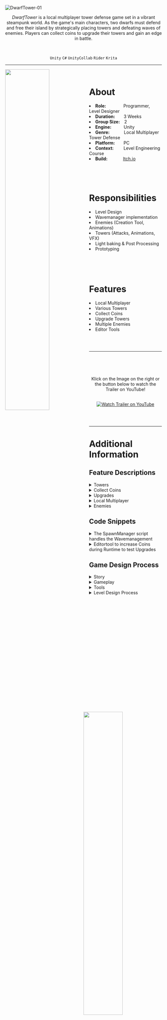 ![DwarfTower-01](https://user-images.githubusercontent.com/104200268/229464486-eda42072-7438-4765-875d-38fe7483f765.png)
<p align="center">
 <i>DwarfTower</i> is a local multiplayer tower defense game set in a vibrant steampunk world. As the game's main characters, two dwarfs must defend and free their island by strategically placing towers and defeating waves of enemies. Players can collect coins to upgrade their towers and gain an edge in battle.   
</p>         

<br>

<div align="center">
 
 `Unity`
 `C#`
 `UnityCollab`
 `Rider`
 `Krita`

</div>

---

<p>

 <img align="left" width="53%" height="auto" src="https://user-images.githubusercontent.com/104200268/230764988-25ede94c-ac1d-4e1a-b506-74f9dc4e0c7a.gif">
<br>
 <h1>About</h1>
 <li><b>Role:</b>&emsp;&emsp;&emsp;&emsp;Programmer, Level Designer</li>
 <li><b>Duration:</b>&emsp;&emsp;3 Weeks</li>
 <li><b>Group Size:</b>&emsp;2</li>
 <li><b>Engine:</b>&emsp;&emsp;&nbsp;&nbsp;&nbsp;Unity</li>
 <li><b>Genre:</b>&emsp;&emsp;&emsp;&nbsp;Local Multiplayer Tower Defense</li>
 <li><b>Platform:</b>&emsp;&emsp;PC</li>
 <li><b>Context:</b>&emsp;&emsp;&nbsp;Level Engineering Course</li>
 <li><b>Build:</b>&emsp;&emsp;&emsp;&nbsp;&nbsp;<a href="https://lauramarsoner.itch.io/dwarftower">Itch.io</a></li>
</p>

<br>

<p>
 <div>
 <img align="right" width="50%" height="auto" src="https://user-images.githubusercontent.com/104200268/230765192-b39e46c4-72d7-4557-a428-2d2454f0a9c4.gif">
 <br>
 <h1>Responsibilities</h1>
 <li>Level Design</li>
 <li>Wavemanager implementation</li>
 <li>Enemies (Creation Tool, Animations)</li>
 <li>Towers (Attacks, Animations, VFX)</li>
 <li>Light baking & Post Processing</li>
 <li>Prototyping</li>
 <br>
 </div>
</p>
 
<p>
 <div>
 <img align="left" width="53%" height="auto" src="https://user-images.githubusercontent.com/104200268/230765319-bf96018e-9f80-4d79-82e5-7787b9bc4b29.gif">
 <br>
 <br>
 <h1>Features</h1>
 <li>Local Multiplayer</li>
 <li>Various Towers</li>
 <li>Collect Coins</li>
 <li>Upgrade Towers</li>
 <li>Multiple Enemies</li>
 <li>Editor Tools</li>
 </div>
</p>

<br>
<br>

---


 <a href="https://www.youtube.com/watch?v=0X8kur32egw&ab_channel=LukasPichler" target="_blank"><img src="https://user-images.githubusercontent.com/104200268/230765521-6a3f6012-fe9d-456b-9aa7-8c7365a576cf.PNG" 
alt="Watch Trailer on YouTube" align="right" width="60%" height="auto" border="10" /></a>
<br>
 <br>
  <br>
<div align="center"> Klick on the Image on the right or the button below to watch the Trailer on YouTube! 
<br>
<br>

 
[![Watch Trailer on YouTube](https://img.shields.io/badge/Watch%20Trailer-FF0000?logo=youtube&style=for-the-badge)](https://www.youtube.com/watch?v=0X8kur32egw&ab_channel=LukasPichler) 

</div>

<br>
<br>


---

<p>
<h1>Additional Information</h1>

<h2>Feature Descriptions</h2>

<details>
 <summary>Towers</summary>
 <br>
 
 > <div align="center">
 > The game includes various towers, each with unique abilities that players can pick up, move around, place strategically, and upgrade. Currently, there exist two distinct types of towers. 
 > The ElectroTower, launches projectiles at enemies to cause damage. 
 > <br>
 > <img width="80%" height="auto" src="https://user-images.githubusercontent.com/104200268/230766835-b87e7a1a-8f41-4769-943c-2bda2dcc3b09.gif">
 > <br>
 > <br>
 > Another tower available in the game is the SpeedBuffTower. When players are within its range, they receive a temporary increase in movement speed. However, this buff slowly diminishes once they move out of the tower's range. To indicate the buff's presence, particle effects appear around the players' feet.
 > <br>
 > <img width="80%" height="auto" src="https://user-images.githubusercontent.com/104200268/230766837-7f5e5f79-af3c-4738-b6a6-315a465b65ca.gif">
 > </div>
 > <br>
 
</details> 

<details>
 <summary>Collect Coins</summary>
 <br>
 
 > <div align="center">
 >  In the game, players can gather coins by simply running over them. The collected coins are required for upgrading the towers in the game.
 > <br>
 > <img width="80%" height="auto" src="https://user-images.githubusercontent.com/104200268/230766841-c04e7d75-4396-4502-a363-d651a71fc7c5.gif">
 > </div>
 > <br>
 
</details> 

<details>
 <summary>Upgrades</summary>
 <br>
 
 > <div align="center">
 >  Once players have collected sufficient coins, they can upgrade their towers by placing them on the designated upgrade field.
 > <br>
 > <img width="80%" height="auto" src="https://user-images.githubusercontent.com/104200268/230766894-834dad10-084a-4010-a119-0966806a49a7.gif">
 > <br>
 > <br>
 > The game offers various types of upgrades, such as increasing the tower's range or the damage dealt by its projectiles. Players can select a specific upgrade by clicking on the corresponding option.
 > <br>
 > <img width="80%" height="auto" src="https://user-images.githubusercontent.com/104200268/230766877-5784bcdd-7b3e-4bda-889b-89b1bd8c3c2e.gif">
 > <br>
 > <br>
 >  Once the upgrades are complete, players can pick up their towers and strategically place them on the map. The following gif displays a fully upgraded tower in action.
 > <br>
 > <img width="80%" height="auto" src="https://user-images.githubusercontent.com/104200268/230766885-17366d5d-17ea-4ade-8657-a2aa82306d96.gif">
 > </div>
 > <br>
 
</details> 

<details>
 <summary>Local Multiplayer</summary>
 <br>
 
 > <div align="center">
 > In the game, players can collaborate and divide responsibilities to enhance their gameplay. For instance, one player can focus on moving and placing the towers while the other player collects coins to fund upgrades.
 > <img width="80%" height="auto" src="https://user-images.githubusercontent.com/104200268/230766902-424a0e98-cc68-4088-86f0-2f86f8d5a425.gif">
 > <br>
 > <br>
 > The players can interact with the towers differently, and the corresponding key required for interaction is displayed above the tower.
 > <br>
 > <img width="80%" height="auto" src="https://user-images.githubusercontent.com/104200268/230766896-ea3e574d-2b79-422a-88f5-0fc5b0cd174a.gif">
 > </div>
 > <br>
 
</details> 

<details>
 <summary>Enemies</summary>
 <br>

 >  <div align="center">
 >  The game features various types of enemies, each possessing unique attributes. These include the Base enemy, which has average health and speed compared to the others; the Speedy enemy, which is small and fast; the Tanky enemy, which is slow and has high health; and the Boss enemy, which is extremely slow and has significant health.
 >  <br>
 >  <img width="80%" height="auto" src="https://user-images.githubusercontent.com/104200268/229503757-9235d158-c451-4a0a-9e74-95f9fdb5c774.gif">
 >  <br>
 >  <br>
 >  The enemies spawn from a green glowing portal or mist and begin moving along the designated path.
 >  <br>
 >  <img width="90%" height="auto" src="https://user-images.githubusercontent.com/104200268/230767976-8d8998ef-3519-46fe-8e33-c127c37fe211.gif">
 >  </div>
 >  <br>
 
</details> 

<h2>Code Snippets</h2>

<details>
 <summary>The SpawnManager script handles the Wavemanagement</summary>
 
 > ```csharp
 > 
 > public class SpawnManager : MonoBehaviour
 > {
 >     [System.Serializable]
 >     private class EnemyToSpawn
 >     {
 >         public int enemyId;
 >         public float secondsUntilSpawn;
 >         public int spawnpointId;
 >     }
 >
 >     [System.Serializable]
 >     private class Wave
 >     {
 >         public float secondsUntilStart;
 >         public List<EnemyToSpawn> enemiesToSpawn = new List<EnemyToSpawn>();
 >     }
 >
 >     [SerializeField] private Transform parentOfEnemies;
 >
 >     [SerializeField] private EnemyMovementManager movementManager;
 >
 >     [SerializeField] private List<GameObject> spawnPoints = new List<GameObject>();
 >
 >     [SerializeField] private List<GameObject> enemies = new List<GameObject>();
 >
 >     [SerializeField] private List<Wave> waves = new List<Wave>();
 >
 >     [SerializeField] float countdown;
 >
 >     GameObject currentEnemyToSpawn;
 >     GameObject currentSpawnPoint;
 >     int nextEnemyToSpawnId;
 >     int currentWaveId;
 >     bool finished = false;
 >
 >     private void Awake()
 >     {
 >         if (waves.Count > 0)
 >         {
 >             if (waves[0].enemiesToSpawn.Count > 0)
 >             {
 >                 countdown = waves[0].secondsUntilStart + waves[0].enemiesToSpawn[0].secondsUntilSpawn;
 >                 currentEnemyToSpawn = enemies[waves[0].enemiesToSpawn[0].enemyId];
 >                 currentSpawnPoint = spawnPoints[waves[0].enemiesToSpawn[0].spawnpointId];
 >                 nextEnemyToSpawnId = 1;
 >                 currentWaveId = 0;
 >             }
 >             else
 >             {
 >                 Debug.Log("List of enemies to spawn is empty!");
 >             }
 >         }
 >         else
 >         {
 >             Debug.Log("List of waves is empty!");
 >         }
 >     }
 >
 >     void Update()
 >     {
 >         if (!finished)
 >         {
 >             countdown -= Time.deltaTime;
 >             if (countdown <= 0)
 >             {
 >                 HandleWave();
 >             }
 >         }
 >     }
 >
 >     private void HandleWave()
 >     {
 >         //if current wave has no more enemies, set next wave and reset enemyToSpawn
 >         if (nextEnemyToSpawnId >= waves[currentWaveId].enemiesToSpawn.Count)
 >         {
 >             if (currentWaveId + 1 >= waves.Count)
 >             {
 >                 finished = true;
 >             }
 >             else
 >             {
 >                 currentWaveId++;
 >                 nextEnemyToSpawnId = 0;
 >                 countdown = waves[currentWaveId].secondsUntilStart;
 >                 SpawnEnemy();
 >             }
 >         }
 >         else
 >         {
 >             SpawnEnemy();
 >         }
 >     }
 >
 >     /*
 >      * Spawns currentEnemyToSpawn at currentSpawnPoint
 >      * Sets countdown, currentEnemyToSpawn and currentSpawnPoint to next in enemiesToSpawn
 >      * Sets finished to true if the end of the list is reached
 >      */
 >     private void SpawnEnemy()
 >     {
 >         //Spawn Enemy at SpawnPoint
 >         currentEnemyToSpawn.transform.position = currentSpawnPoint.transform.position;
 >         GameObject instantiatedEnemie = Instantiate(currentEnemyToSpawn,parentOfEnemies);
 >
 >         //Move Enemy
 >         EnemyMovementSubscriber instantsOfMovement = instantiatedEnemie.GetComponent<EnemyMovementSubscriber>();
 >         instantsOfMovement.Pathnr = spawnPoints.IndexOf(currentSpawnPoint);
 >         instantsOfMovement.MovementManager = movementManager;
 >         instantsOfMovement.Subscribe();
 >
 >         //check if endOfList is reached 
 >         if (nextEnemyToSpawnId >= waves[currentWaveId].enemiesToSpawn.Count)
 >         {
 >             Debug.Log("No enemies in this wave.");
 >         }
 >         //else update variables
 >         else
 >         {
 >             EnemyToSpawn nextEnemy = waves[currentWaveId].enemiesToSpawn[nextEnemyToSpawnId];
 >             countdown += nextEnemy.secondsUntilSpawn;
 >             if (enemies.Count > nextEnemy.enemyId)
 >             {
 >                 currentEnemyToSpawn = enemies[nextEnemy.enemyId];
 >             }
 >             else
 >             {
 >                 Debug.Log("Id of next enemy to spawn greater than the size of the list of enemies.");
 >             }
 >             if (spawnPoints.Count > nextEnemy.spawnpointId)
 >             {
 >                 currentSpawnPoint = spawnPoints[nextEnemy.spawnpointId];
 >             }
 >             else
 >             {
 >                 Debug.Log("Id of next spawnPoint greater than the size of the list of spawnPoints.");
 >             }
 >             nextEnemyToSpawnId++;
 >         }
 >     }
 > }
 > ```

</details>
 <details>
 <summary>Editortool to increase Coins during Runtime to test Upgrades</summary>
 
 > ```csharp
 > 
 > public class CoinIncrease : EditorWindow
 > {
 >     int coinCount = 0;
 >
 >     [MenuItem("Tools / Add Coins")]
 >     public static void ShowWindow()
 >     {
 >         EditorWindow.GetWindow(typeof(CoinIncrease));
 >     }
 >
 >     private void OnGUI()
 >     {
 >         GUILayout.Label("Base Settings", EditorStyles.boldLabel);
 >         coinCount = EditorGUILayout.IntField("Coin Count", coinCount);
 >         GUI.backgroundColor = Color.red;
 >
 >         GUILayout.FlexibleSpace();
 >         EditorGUILayout.BeginHorizontal();
 >         GUILayout.FlexibleSpace();
 > 
 >         if(GUILayout.Button("Reset", GUILayout.Width(100), GUILayout.Height(30)))
 >         {
 >             reset();
 >         }
 >
 >         if (GUILayout.Button("Apply", GUILayout.Width(100), GUILayout.Height(30)))
 >         {
 >             CoinBag.IncreaseCoinCount(coinCount);
 >             reset();
 >         }
 >
 >         EditorGUILayout.EndHorizontal();
 >     }
 >
 >     private void reset()
 >     {
 >         coinCount = 0;
 >     }
 > }
 >
 > ```

</details>
 
<h2>Game Design Process</h2>
<details>
 <summary>Story</summary>
 <br>
 
 >  <div align="center">
 >  The story of the game evolves around two dwarf friend engineers that visit their home island and discover that it was run over by an evil force that controlls undead. They start their adventure to collect mechanical parts to construct a big robot that should protect the island. On their jouney they need to defeat different enemies and help bewohners to get to the parts.
 >  <img width="80%" height="auto" src="https://user-images.githubusercontent.com/104200268/229501634-84a928f9-61c4-413d-9cd1-616d261749a8.png">
 > </div>
 > <br>
 
</details> 

<details>
 <summary>Gameplay</summary>
 
 > <details> 
 >  <summary>Towers</summary>
 >  <div align="center">
 >  Electro Tower Before
 >  <br>
 >  <img width="90%" height="auto" src="https://user-images.githubusercontent.com/104200268/229517032-fa907571-e919-455f-9ae0-9d2885f9b976.gif">
 >  <br>
 >  Electro Tower After
 >  <br>
 >  <img width="90%" height="auto" src="https://user-images.githubusercontent.com/104200268/229517170-927ce515-75e3-4a05-a1cb-adbf21cfc0f6.gif">
 >  <br>
 >  Speed Tower Before
 >  <br>
 >  <img width="90%" height="auto" src="https://user-images.githubusercontent.com/104200268/229516308-b7b7e6b4-65df-406a-a560-cf7fe25a60c1.gif">
 >  <br>
 >  Speed Tower After
 >  <br>
 >  <img width="90%" height="auto" src="https://user-images.githubusercontent.com/104200268/229505972-6821954c-7049-4531-aa9f-0194f42ef641.gif">
 >  </div>
 >  <br>
 > </details>
 
 > <details> 
 >  <summary>Player-Tower Interaction</summary>
 >  <div align="center">
 >  In the game, players can pick up and place towers by pressing the corresponding key that appears on their screen. As it is a local multiplayer game, the key required for interaction varies depending on the player.
 >  <br>
 >  <img width="90%" height="auto" src="https://user-images.githubusercontent.com/104200268/229515511-1569be7d-8551-41d0-93f8-833a62f2ff9c.gif">
 >  </div>
 >  <br>
 > </details>

 > <details> 
 >  <summary>Collect Coins</summary>
 >  <div align="center">
 >  Players can gather coins by simply running over them, which can then be utilized to purchase upgrades for their towers.
 >  <br>
 >  <img width="90%" height="auto" src="https://user-images.githubusercontent.com/104200268/229505912-eed1e5df-42a1-4cf4-830d-ad9d248848bb.gif">
 >  </div>
 >  <br>
 > </details>
 
</details> 

<details> 
 <summary>Tools</summary>
 
 > <details> 
 >  <summary>Enemy Prefab Creation</summary>
 >  <div align="center">
 >  <br>
 >  The game development tool simplifies the process of creating new enemies by allowing for the configuration of all essential variables in a single window. If not specified, the tool automatically creates a prefab variant with default values. Developers can select a name and input their desired values for the new enemy, and the tool will adjust the variables in the scripts accordingly, producing a new prefab variant of the base enemy with the altered values.
 >  <br>
 >  <img width="70%" height="auto" src="https://user-images.githubusercontent.com/104200268/229503608-927cfed7-3d73-4657-a142-e3d01d6c657a.png">
 >  </div>
 >  <br>
 > </deatails>
 
 > <details> 
 >  <summary>Coin Increaser</summary>
 >  <div align="center">
 >  <br>
 >  Developers can use this tool to add coins during runtime, making it ideal for testing the upgrade function without needing to collect a significant amount of coins. This can accelerate the testing process and streamline the development cycle.
 >  <br>
 >  <img width="70%" height="auto" src="https://user-images.githubusercontent.com/104200268/230770557-3e53463a-f7e6-4a99-9914-6b0d503bcc5a.png">
 >  </div>
 >  <br>
 > </details>
 
 > <details> 
 >  <summary>Wave Manager</summary>
 >  <div align="center">
 >  <br>
 >  The tool is utilized to configure enemy wave spawning for the game's various levels, allowing developers to create challenging and engaging gameplay experiences for players.
 >  <br>
 >  <img width="70%" height="auto" src="https://user-images.githubusercontent.com/104200268/229503687-a79e35d8-4ac1-4047-9ebb-5c0f7ed9c445.png">
 >  </div>
 >  <br>
 > </details>
 
 > <details> 
 >  <summary>Tower Radius Display</summary>
 >  <div align="center">
 >  <br>
 >  The tool is a valuable asset for developers, as it provides a visual representation of the range of towers. By updating the serialized radius variable, developers can quickly and easily adjust the tower range without having to change the script each time. This streamlines the development process and saves time, allowing for faster iteration and testing.
 >  <br>
 >  <img width="100%" height="auto" src="https://user-images.githubusercontent.com/104200268/230770309-c4e6a415-2113-4fe6-b184-144e43a316f1.gif">
 >  </div>
 >  <br>
 > </details>
 
 > <details> 
 >  <summary>Object Spawner</summary>
 >  <div align="center">
 >  <br>
 >  Spawns a specified number of objects with random position, rotation, and scale. It checks for collisions and allows for the addition of a parent for the objects. The engine issues a warning if critical boxes are missing and disables the button in such cases.
 >  <br>
 >  <img width="70%" height="auto" src="https://user-images.githubusercontent.com/104200268/229503592-1c498c77-49b8-434a-8c7a-d58390f9f26d.png">
 >  </div>
 >  <br>
 > </deatails>
 
</details> 
 
<details>
 <summary>Level Design Process</summary>
 <br>
 
 >  <div align="center">
 >  Initial Prototype
 >  <img width="100%" height="auto" src="https://user-images.githubusercontent.com/104200268/229474718-86156057-936e-4639-b6be-1a7d6a493a5e.png">
 >  <br>
 >  Assets
 >  <br>
 >  <img width="100%" height="auto" src="https://user-images.githubusercontent.com/104200268/229474782-e6695b85-f3e6-4623-8396-6aead4a1f96c.png">
 >  <br>
 >  Light Baking & Post Processing
 >  <br>
 >  <img width="100%" height="auto" src="https://user-images.githubusercontent.com/104200268/229475909-ef819f0a-e923-4740-a429-5398f32dfae7.png">
 >  <br>
 >  Details and VFX
 >  <br>
 >  <img width="100%" height="auto" src="https://user-images.githubusercontent.com/104200268/229474831-79b7d189-cb4f-40b7-974a-66b3c3f88579.png">
 >  <br>
 >  Level Design Decisions
 >  <br>
 >  <img width="100%" height="auto" src="https://user-images.githubusercontent.com/104200268/229474892-b776e17d-a615-4828-b3a2-87927df9e119.png">
 >  <br>
 >  <img width="100%" height="auto" src="https://user-images.githubusercontent.com/104200268/229474863-518e66ce-d1a3-4353-bbc2-cc07bb774243.png">
 >  <br>
 >  <img width="100%" height="auto" src="https://user-images.githubusercontent.com/104200268/229475961-e0ff54cf-c4d2-4bed-8c6c-75bfaab2eed1.png">
 > </div>
 > <br>
 
</details> 

</p>
